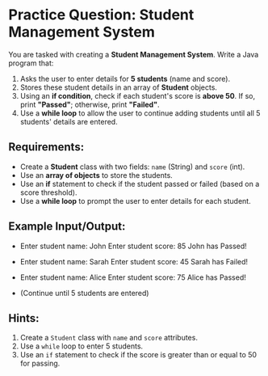 # Practice Question: Student Management System

You are tasked with creating a **Student Management System**. Write a Java program that:

1. Asks the user to enter details for **5 students** (name and score).
2. Stores these student details in an array of **Student** objects.
3. Using an **if condition**, check if each student's score is **above 50**. If so, print **"Passed"**; otherwise, print **"Failed"**.
4. Use a **while loop** to allow the user to continue adding students until all 5 students' details are entered.

## Requirements:
- Create a **Student** class with two fields: `name` (String) and `score` (int).
- Use an **array of objects** to store the students.
- Use an **if** statement to check if the student passed or failed (based on a score threshold).
- Use a **while loop** to prompt the user to enter details for each student.

## Example Input/Output:

- Enter student name: John Enter student score: 85 John has Passed!

- Enter student name: Sarah Enter student score: 45 Sarah has Failed!

- Enter student name: Alice Enter student score: 75 Alice has Passed!

- (Continue until 5 students are entered)


## Hints:
1. Create a `Student` class with `name` and `score` attributes.
2. Use a `while` loop to enter 5 students.
3. Use an `if` statement to check if the score is greater than or equal to 50 for passing.
